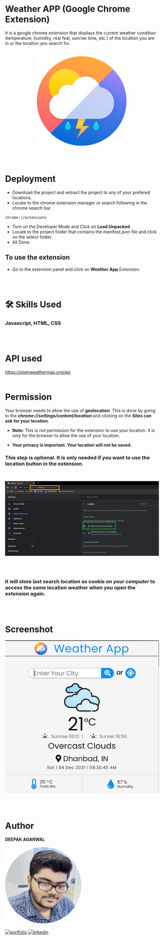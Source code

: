 # Weather APP (Google Chrome Extension)
It is a google chrome extension that displays the current weather condition (temperature, humidity, real feal, sunrise time, etc.) of the location you are in or the location you search for.
<br/><br/>
<center>

![IMAGE](Images/weather-app-logo.png)

</center>
<br/><br>

# Deployment
- Download the project and extract the project to any of your prefered locations.
- Locate to the chrome extension manager or search following in the chrome search bar.
```
chrome://extensions
```


- Turn on the Developer Mode and Click on **Load Unpacked**.
- Locate to the project folder that contains the manifest.json file and click on the select folder.
- All Done.

## To use the extension


- Go to the extension panel and click on **Weather App** Extension.

<br/><br/>

# 🛠 Skills Used
### Javascript, HTML, CSS
<br/><br/>

# API used
https://openweathermap.org/api
<br/><br/>
# Permission
Your browser needs to allow the use of <strong>geolocation</strong>. This is done by going to the ***chrome://settings/content/location*** and clicking on the **Sites can ask for your location**.

* **Note:** This is not permission for the extension to use your location. It is only for the browser to allow the use of your location.

* **Your privacy is important. Your location will not be saved.**

<h3> <b> This step is optional. It is only needed if you want to use the location button in the extension.</b></h3>
<br/>
<center>

![IMAGE](Images/screenshot_location.jpg)
</center>

<br/><br/>

<h3> <b> It will store last search location as cookie on <i>your computer</i> to access the same location weather when you open the extension again. </b></h3>
<br/><br/>

# Screenshot
<center>

![IMAGE](Images/screenshot.jpg)
</center>
<br/><br/>

# Author 
<b>DEEPAK AGARWAL</b>
 <br/><br/>
![IMAGE](Images/Deepak-Agarwal.png)
<br/><br/>
[![portfolio](https://img.shields.io/badge/portfolio-000?style=for-the-badge&logo=ko-fi&logoColor=white)](https://github.com/deepaksanwaria/)
[![linkedin](https://img.shields.io/badge/linkedin-0A66C2?style=for-the-badge&logo=linkedin&logoColor=white)](https://www.linkedin.com/in/deepak-agarwal-2460831a9/)